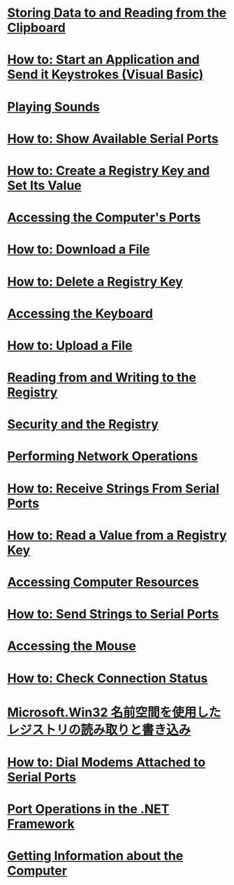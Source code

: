 # [Storing Data to and Reading from the Clipboard](storing-data-to-and-reading-from-the-clipboard.md)
# [How to: Start an Application and Send it Keystrokes (Visual Basic)](how-to-start-an-application-and-send-it-keystrokes.md)
# [Playing Sounds](playing-sounds.md)
# [How to: Show Available Serial Ports](how-to-show-available-serial-ports.md)
# [How to: Create a Registry Key and Set Its Value](how-to-create-a-registry-key-and-set-its-value.md)
# [Accessing the Computer's Ports](accessing-the-computer-s-ports.md)
# [How to: Download a File](how-to-download-a-file.md)
# [How to: Delete a Registry Key](how-to-delete-a-registry-key.md)
# [Accessing the Keyboard](accessing-the-keyboard.md)
# [How to: Upload a File](how-to-upload-a-file.md)
# [Reading from and Writing to the Registry](reading-from-and-writing-to-the-registry.md)
# [Security and the Registry](security-and-the-registry.md)
# [Performing Network Operations](performing-network-operations.md)
# [How to: Receive Strings From Serial Ports](how-to-receive-strings-from-serial-ports.md)
# [How to: Read a Value from a Registry Key](how-to-read-a-value-from-a-registry-key.md)
# [Accessing Computer Resources](index.md)
# [How to: Send Strings to Serial Ports](how-to-send-strings-to-serial-ports.md)
# [Accessing the Mouse](accessing-the-mouse.md)
# [How to: Check Connection Status](how-to-check-connection-status.md)
# [Microsoft.Win32 名前空間を使用したレジストリの読み取りと書き込み](reading-from-and-writing-to-the-registry-using-the-microsoft-win32-namespace.md)
# [How to: Dial Modems Attached to Serial Ports](how-to-dial-modems-attached-to-serial-ports.md)
# [Port Operations in the .NET Framework](port-operations-in-the-net-framework.md)
# [Getting Information about the Computer](getting-information-about-the-computer.md)
